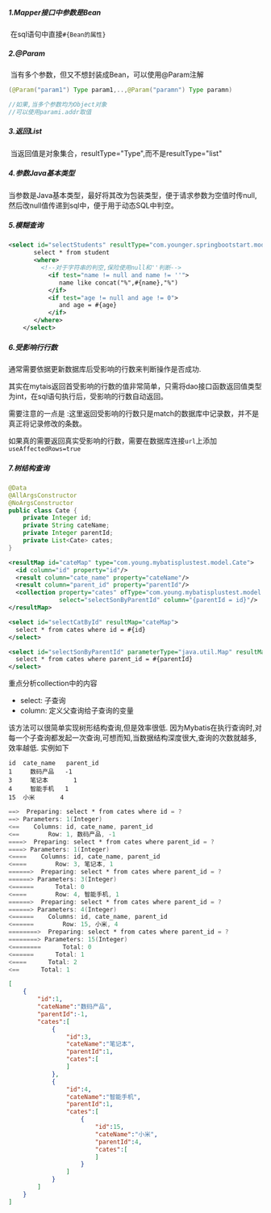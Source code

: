 ##### 1.Mapper接口中参数是Bean

​	在sql语句中直接`#{Bean的属性}`

##### 2.@Param

​	当有多个参数，但又不想封装成Bean，可以使用@Param注解

```java
(@Param("param1") Type param1,..,@Param("paramn") Type paramn)

//如果,当多个参数均为Object对象
//可以使用parami.addr取值
```

##### 3.返回List<Type>

​	当返回值是对象集合，resultType="Type",而不是resultType="list"

##### 4.参数Java基本类型

​	当参数是Java基本类型，最好将其改为包装类型，便于请求参数为空值时传null,然后改null值传递到sql中，便于用于动态SQL中判空。

##### 5.模糊查询

```xml
<select id="selectStudents" resultType="com.younger.springbootstart.model.Student">
       select * from student
       <where>
         <!--对于字符串的判空,保险使用null和''判断-->
           <if test="name != null and name != ''">
              name like concat("%",#{name},"%")
           </if>
           <if test="age != null and age != 0">
              and age = #{age}
           </if>
       </where>
    </select>
```

##### 6.受影响行行数

通常需要依据更新数据库后受影响的行数来判断操作是否成功.

其实在mytais返回首受影响的行数的值非常简单，只需将dao接口函数返回值类型为int，在sql语句执行后，受影响的行数自动返回。

需要注意的一点是 :这里返回受影响的行数只是match的数据库中记录数，并不是真正将记录修改的条数。

如果真的需要返回真实受影响的行数，需要在数据库连接`url`上添加`useAffectedRows=true`

##### 7.树结构查询

```java
@Data
@AllArgsConstructor
@NoArgsConstructor
public class Cate {
    private Integer id;
    private String cateName;
    private Integer parentId;
    private List<Cate> cates;
}
```

```xml
<resultMap id="cateMap" type="com.young.mybatisplustest.model.Cate">
  <id column="id" property="id"/>
  <result column="cate_name" property="cateName"/>
  <result column="parent_id" property="parentId"/>
  <collection property="cates" ofType="com.young.mybatisplustest.model.Cate"
              select="selectSonByParentId" column="{parentId = id}"/>
</resultMap>

<select id="selectCatById" resultMap="cateMap">
  select * from cates where id = #{id}
</select>

<select id="selectSonByParentId" parameterType="java.util.Map" resultMap="cateMap">
  select * from cates where parent_id = #{parentId}
</select>
```

重点分析collection中的内容

- select: 子查询
- column: 定义父查询给子查询的变量

该方法可以很简单实现树形结构查询,但是效率很低. 因为Mybatis在执行查询时,对每一个子查询都发起一次查询,可想而知,当数据结构深度很大,查询的次数就越多,效率越低. 实例如下

```
id	cate_name	parent_id
1	  数码产品	 -1
3	  笔记本	    1
4	  智能手机	 1
15	小米	     4
```

```verilog
==>  Preparing: select * from cates where id = ? 
==> Parameters: 1(Integer)
<==    Columns: id, cate_name, parent_id
<==        Row: 1, 数码产品, -1
====>  Preparing: select * from cates where parent_id = ? 
====> Parameters: 1(Integer)
<====    Columns: id, cate_name, parent_id
<====        Row: 3, 笔记本, 1
======>  Preparing: select * from cates where parent_id = ? 
======> Parameters: 3(Integer)
<======      Total: 0
<====        Row: 4, 智能手机, 1
======>  Preparing: select * from cates where parent_id = ? 
======> Parameters: 4(Integer)
<======    Columns: id, cate_name, parent_id
<======        Row: 15, 小米, 4
========>  Preparing: select * from cates where parent_id = ? 
========> Parameters: 15(Integer)
<========      Total: 0
<======      Total: 1
<====      Total: 2
<==      Total: 1
```

```json
[
    {
        "id":1,
        "cateName":"数码产品",
        "parentId":-1,
        "cates":[
            {
                "id":3,
                "cateName":"笔记本",
                "parentId":1,
                "cates":[
                ]
            },
            {
                "id":4,
                "cateName":"智能手机",
                "parentId":1,
                "cates":[
                    {
                        "id":15,
                        "cateName":"小米",
                        "parentId":4,
                        "cates":[
                        ]
                    }
                ]
            }
        ]
    }
]
```


